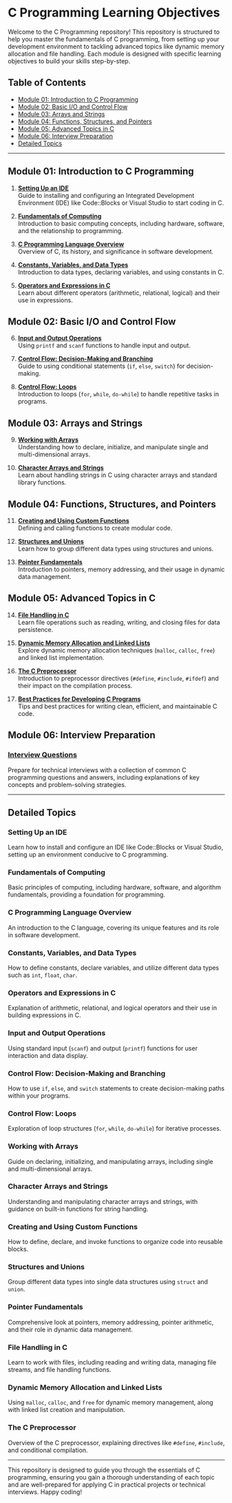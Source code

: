 # C Programming Learning Objectives

Welcome to the C Programming repository! This repository is structured to help you master the fundamentals of C programming, from setting up your development environment to tackling advanced topics like dynamic memory allocation and file handling. Each module is designed with specific learning objectives to build your skills step-by-step.

## Table of Contents
- [Module 01: Introduction to C Programming](#module-01-introduction-to-c-programming)
- [Module 02: Basic I/O and Control Flow](#module-02-basic-io-and-control-flow)
- [Module 03: Arrays and Strings](#module-03-arrays-and-strings)
- [Module 04: Functions, Structures, and Pointers](#module-04-functions-structures-and-pointers)
- [Module 05: Advanced Topics in C](#module-05-advanced-topics-in-c)
- [Module 06: Interview Preparation](#module-06-interview-preparation)
- [Detailed Topics](#detailed-topics)

---

## Module 01: Introduction to C Programming
1. **[Setting Up an IDE](#setting-up-an-ide)**  
   Guide to installing and configuring an Integrated Development Environment (IDE) like Code::Blocks or Visual Studio to start coding in C.

2. **[Fundamentals of Computing](#fundamentals-of-computing)**  
   Introduction to basic computing concepts, including hardware, software, and the relationship to programming.

3. **[C Programming Language Overview](#c-programming-language-overview)**  
   Overview of C, its history, and significance in software development.

4. **[Constants, Variables, and Data Types](#constants-variables-and-data-types)**  
   Introduction to data types, declaring variables, and using constants in C.

5. **[Operators and Expressions in C](#operators-and-expressions-in-c)**  
   Learn about different operators (arithmetic, relational, logical) and their use in expressions.

## Module 02: Basic I/O and Control Flow
6. **[Input and Output Operations](#input-and-output-operations)**  
   Using `printf` and `scanf` functions to handle input and output.

7. **[Control Flow: Decision-Making and Branching](#control-flow-decision-making-and-branching)**  
   Guide to using conditional statements (`if`, `else`, `switch`) for decision-making.

8. **[Control Flow: Loops](#control-flow-loops)**  
   Introduction to loops (`for`, `while`, `do-while`) to handle repetitive tasks in programs.

## Module 03: Arrays and Strings
9. **[Working with Arrays](#working-with-arrays)**  
   Understanding how to declare, initialize, and manipulate single and multi-dimensional arrays.

10. **[Character Arrays and Strings](#character-arrays-and-strings)**  
    Learn about handling strings in C using character arrays and standard library functions.

## Module 04: Functions, Structures, and Pointers
11. **[Creating and Using Custom Functions](#creating-and-using-custom-functions)**  
    Defining and calling functions to create modular code.

12. **[Structures and Unions](#structures-and-unions)**  
    Learn how to group different data types using structures and unions.

13. **[Pointer Fundamentals](#pointer-fundamentals)**  
    Introduction to pointers, memory addressing, and their usage in dynamic data management.

## Module 05: Advanced Topics in C
14. **[File Handling in C](#file-handling-in-c)**  
    Learn file operations such as reading, writing, and closing files for data persistence.

15. **[Dynamic Memory Allocation and Linked Lists](#dynamic-memory-allocation-and-linked-lists)**  
    Explore dynamic memory allocation techniques (`malloc`, `calloc`, `free`) and linked list implementation.

16. **[The C Preprocessor](#the-c-preprocessor)**  
    Introduction to preprocessor directives (`#define`, `#include`, `#ifdef`) and their impact on the compilation process.

17. **[Best Practices for Developing C Programs](#best-practices-for-developing-c-programs)**  
    Tips and best practices for writing clean, efficient, and maintainable C code.

## Module 06: Interview Preparation
### [Interview Questions](#interview-questions)
Prepare for technical interviews with a collection of common C programming questions and answers, including explanations of key concepts and problem-solving strategies.

---

## Detailed Topics

### Setting Up an IDE
Learn how to install and configure an IDE like Code::Blocks or Visual Studio, setting up an environment conducive to C programming.

### Fundamentals of Computing
Basic principles of computing, including hardware, software, and algorithm fundamentals, providing a foundation for programming.

### C Programming Language Overview
An introduction to the C language, covering its unique features and its role in software development.

### Constants, Variables, and Data Types
How to define constants, declare variables, and utilize different data types such as `int`, `float`, `char`.

### Operators and Expressions in C
Explanation of arithmetic, relational, and logical operators and their use in building expressions in C.

### Input and Output Operations
Using standard input (`scanf`) and output (`printf`) functions for user interaction and data display.

### Control Flow: Decision-Making and Branching
How to use `if`, `else`, and `switch` statements to create decision-making paths within your programs.

### Control Flow: Loops
Exploration of loop structures (`for`, `while`, `do-while`) for iterative processes.

### Working with Arrays
Guide on declaring, initializing, and manipulating arrays, including single and multi-dimensional arrays.

### Character Arrays and Strings
Understanding and manipulating character arrays and strings, with guidance on built-in functions for string handling.

### Creating and Using Custom Functions
How to define, declare, and invoke functions to organize code into reusable blocks.

### Structures and Unions
Group different data types into single data structures using `struct` and `union`.

### Pointer Fundamentals
Comprehensive look at pointers, memory addressing, pointer arithmetic, and their role in dynamic data management.

### File Handling in C
Learn to work with files, including reading and writing data, managing file streams, and file handling functions.

### Dynamic Memory Allocation and Linked Lists
Using `malloc`, `calloc`, and `free` for dynamic memory management, along with linked list creation and manipulation.

### The C Preprocessor
Overview of the C preprocessor, explaining directives like `#define`, `#include`, and conditional compilation.

---

This repository is designed to guide you through the essentials of C programming, ensuring you gain a thorough understanding of each topic and are well-prepared for applying C in practical projects or technical interviews. Happy coding!
